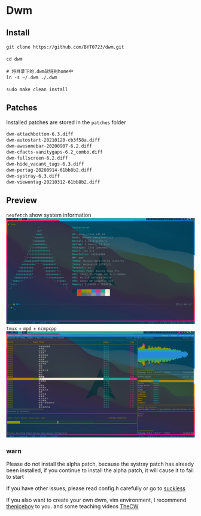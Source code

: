 # Dwm

## Install

```shell
git clone https://github.com/BYT0723/dwm.git

cd dwm

# 将目录下的.dwm软链到home中
ln -s ~/.dwm ./.dwm

sudo make clean install

```

## Patches

Installed patches are stored in the `patches` folder

```shell
dwm-attachbottom-6.3.diff
dwm-autostart-20210120-cb3f58a.diff
dwm-awesomebar-20200907-6.2.diff
dwm-cfacts-vanitygaps-6.2_combo.diff
dwm-fullscreen-6.2.diff
dwm-hide_vacant_tags-6.3.diff
dwm-pertag-20200914-61bb8b2.diff
dwm-systray-6.3.diff
dwm-viewontag-20210312-61bb8b2.diff
```

## Preview

`neofetch` show system information
![dwm](./images/dwm-preview.png)
`tmux` + `mpd` + `ncmpcpp`
![dwm-mpd](./images/dwm-preview-mpd.png)

### warn

Please do not install the alpha patch, because the systray patch has already been installed, if you continue to install the alpha patch, it will cause it to fail to start

If you have other issues, please read config.h carefully or go to [suckless](https://dwm.suckless.org)

If you also want to create your own dwm, vim environment, I recommend [theniceboy](https://github.com/theniceboy) to you.
and some teaching videos [TheCW](https://www.bilibili.com/video/BV11J411t7RY)
